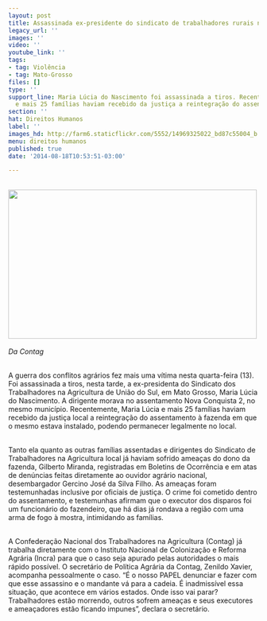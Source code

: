 ```yaml
---
layout: post
title: Assassinada ex-presidente do sindicato de trabalhadores rurais no Mato Grosso
legacy_url: ''
images: ''
video: ''
youtube_link: ''
tags:
- tag: Violência
- tag: Mato-Grosso
files: []
type: ''
support_line: Maria Lúcia do Nascimento foi assassinada a tiros. Recentemente, ela
  e mais 25 famílias haviam recebido da justiça a reintegração do assentamento.
section: ''
hat: Direitos Humanos
label: ''
images_hd: http://farm6.staticflickr.com/5552/14969325022_bd87c55004_b.jpg
menu: direitos humanos
published: true
date: '2014-08-18T10:53:51-03:00'

---
```

<p><br />
<em><img alt="" height="300" src="http://farm6.staticflickr.com/5552/14969325022_bd87c55004_b.jpg" width="500" /><br />
<br />
Da Contag</em></p>

<p><br />
A guerra dos conflitos agr&aacute;rios fez mais uma v&iacute;tima nesta quarta-feira (13). Foi assassinada a tiros, nesta tarde, a ex-presidenta do Sindicato dos Trabalhadores na Agricultura de Uni&atilde;o do Sul, em Mato Grosso, Maria L&uacute;cia do Nascimento. A dirigente morava no assentamento Nova Conquista 2, no mesmo munic&iacute;pio. Recentemente, Maria L&uacute;cia e mais 25 fam&iacute;lias haviam recebido da justi&ccedil;a local a reintegra&ccedil;&atilde;o do assentamento &agrave; fazenda em que o mesmo estava instalado, podendo permanecer legalmente no local.</p>

<p><br />
Tanto ela quanto as outras fam&iacute;lias assentadas e dirigentes do Sindicato de Trabalhadores na Agricultura local j&aacute; haviam sofrido amea&ccedil;as do dono da fazenda, Gilberto Miranda, registradas em Boletins de Ocorr&ecirc;ncia e em atas de den&uacute;ncias feitas diretamente ao ouvidor agr&aacute;rio nacional, desembargador Gercino Jos&eacute; da Silva Filho. As amea&ccedil;as foram testemunhadas inclusive por oficiais de justi&ccedil;a. O crime foi cometido dentro do assentamento, e testemunhas afirmam que o executor dos disparos foi um funcion&aacute;rio do fazendeiro, que h&aacute; dias j&aacute; rondava a regi&atilde;o com uma arma de fogo &agrave; mostra, intimidando as fam&iacute;lias.</p>

<p><br />
A Confedera&ccedil;&atilde;o Nacional dos Trabalhadores na Agricultura (Contag) j&aacute; trabalha diretamente com o Instituto Nacional de Coloniza&ccedil;&atilde;o e Reforma Agr&aacute;ria (Incra) para que o caso seja apurado pelas autoridades o mais r&aacute;pido poss&iacute;vel. O secret&aacute;rio de Pol&iacute;tica Agr&aacute;ria da Contag, Zenildo Xavier, acompanha pessoalmente o caso. &ldquo;&Eacute; o nosso PAPEL denunciar e fazer com que esse assassino e o mandante v&aacute; para a cadeia. &Eacute; inadmiss&iacute;vel essa situa&ccedil;&atilde;o, que acontece em v&aacute;rios estados. Onde isso vai parar? Trabalhadores est&atilde;o morrendo, outros sofrem amea&ccedil;as e seus executores e amea&ccedil;adores est&atilde;o ficando impunes&rdquo;, declara o secret&aacute;rio.</p>
